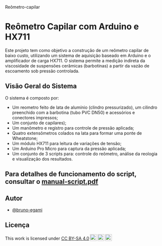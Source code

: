 
Reômetro-capilar
# Reômetro Capilar com Arduino e HX711

Este projeto tem como objetivo a construção de um reômetro capilar de baixo custo, utilizando um sistema de aquisição baseado em Arduino e o amplificador de carga HX711. O sistema permite a medição indireta da viscosidade de suspensões cerâmicas (barbotinas) a partir da vazão de escoamento sob pressão controlada.

## Visão Geral do Sistema

O sistema é composto por:

-   Um reometro feito de lata de alumínio (clindro pressurizado), um cilindro preenchido com a barbotina (tubo PVC DN50) e acessórios e conectores impressos;
-   Um conjunto de capilares);
-   Um manômetro e registro para controle de pressão aplicada;
-   Quatro extensômetros colados na lata para formar uma ponte de Wheatstone;
-   Um módulo HX711 para leitura de variações de tensão;
-   Um Arduino Pro Micro para captura da pressão aplicada;
-   Um conjunto de 3 scripts para: controle do reômetro, análise da reologia e visualização dos resultados.
    
## Para detalhes de funcionamento do script, consultar o [manual-script.pdf](https://github.com/bruno-egami/HX711-4xSG350/blob/Re%C3%B4metro-capilar/Manual-script.pdf) 
  

## Autor

- [@bruno-egami](https://github.com/bruno-egami)


## Licença


<p xmlns:cc="http://creativecommons.org/ns#" >This work is licensed under <a href="http://creativecommons.org/licenses/by-sa/4.0/?ref=chooser-v1" target="_blank" rel="license noopener noreferrer" style="display:inline-block;">CC BY-SA 4.0<img style="height:22px!important;margin-left:3px;vertical-align:text-bottom;" src="https://mirrors.creativecommons.org/presskit/icons/cc.svg?ref=chooser-v1"><img style="height:22px!important;margin-left:3px;vertical-align:text-bottom;" src="https://mirrors.creativecommons.org/presskit/icons/by.svg?ref=chooser-v1"><img style="height:22px!important;margin-left:3px;vertical-align:text-bottom;" src="https://mirrors.creativecommons.org/presskit/icons/sa.svg?ref=chooser-v1"></a></p>

